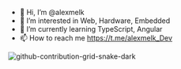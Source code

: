 - 👋 Hi, I’m @alexmelk
- 👀 I’m interested in Web, Hardware, Embedded
- 🌱 I’m currently learning TypeScript, Angular
- 📫 How to reach me https://t.me/alexmelk_Dev

![github-contribution-grid-snake-dark](https://github.com/alexmelk/alexmelk/assets/51793248/19401c52-e404-4805-91c4-19dffb73298d)
